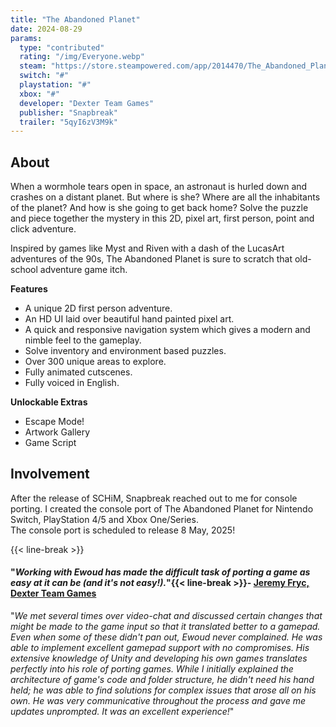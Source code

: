 ```yaml
---
title: "The Abandoned Planet"
date: 2024-08-29
params:
  type: "contributed"
  rating: "/img/Everyone.webp"
  steam: "https://store.steampowered.com/app/2014470/The_Abandoned_Planet/"
  switch: "#"
  playstation: "#"
  xbox: "#"
  developer: "Dexter Team Games"
  publisher: "Snapbreak"
  trailer: "5qyI6zV3M9k"
---
```

## About
When a wormhole tears open in space, an astronaut is hurled down and crashes on a distant planet. But where is she? Where are all the inhabitants of the planet? And how is she going to get back home? Solve the puzzle and piece together the mystery in this 2D, pixel art, first person, point and click adventure.

Inspired by games like Myst and Riven with a dash of the LucasArt adventures of the 90s, The Abandoned Planet is sure to scratch that old-school adventure game itch.

**Features**  
- A unique 2D first person adventure.
- An HD UI laid over beautiful hand painted pixel art.
- A quick and responsive navigation system which gives a modern and nimble feel to the gameplay.
- Solve inventory and environment based puzzles.
- Over 300 unique areas to explore.
- Fully animated cutscenes.
- Fully voiced in English.

**Unlockable Extras**  
- Escape Mode!
- Artwork Gallery
- Game Script

## Involvement
After the release of SCHiM, Snapbreak reached out to me for console porting. I created the console port of The Abandoned Planet for Nintendo Switch, PlayStation 4/5 and Xbox One/Series.  
The console port is scheduled to release 8 May, 2025!

{{< line-break >}}

#### "*Working with Ewoud has made the difficult task of porting a game as easy at it can be (and it's not easy!).*"{{< line-break >}}- [Jeremy Fryc, Dexter Team Games](https://www.dexterstardust.com/about-contact)
"*We met several times over video-chat and discussed certain changes that might be made to the game input so that it translated better to a gamepad. Even when some of these didn't pan out, Ewoud never complained. He was able to implement excellent gamepad support with no compromises. His extensive knowledge of Unity and developing his own games translates perfectly into his role of porting games. While I initially explained the architecture of game's code and folder structure, he didn't need his hand held; he was able to find solutions for complex issues that arose all on his own. He was very communicative throughout the process and gave me updates unprompted. It was an excellent experience!*"